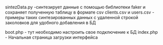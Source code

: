 sintezData.py -синтезирует данные с помощью библиотеки faker и сохраняет полученную таблицу в формате csv
clients.csv и users.csv - примеры таких синтезированных данных с удаленной строкой заколовков для удобного добавления в БД

boot.php - тут необходимо настроить свое подключение к БД
index.php - Начальная страница загрузки интерфейса
